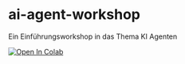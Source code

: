 # ai-agent-workshop
Ein Einführungsworkshop in das Thema KI Agenten

[![Open In Colab](https://colab.research.google.com/assets/colab-badge.svg)](https://colab.research.google.com/github/ki-zeitalter/ai-agent-workshop)